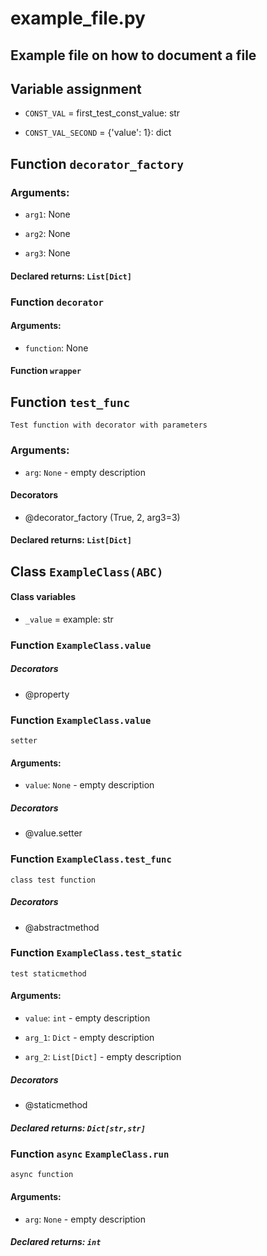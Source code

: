 # example_file.py

## Example file on how to document a file

## Variable assignment

+ `CONST_VAL` = first_test_const_value: str

+ `CONST_VAL_SECOND` = {'value': 1}: dict

## Function `decorator_factory`

### **Arguments**:

+ `arg1`: None

+ `arg2`: None

+ `arg3`: None

#### Declared returns: `List[Dict]`

### Function `decorator`

#### **Arguments**:

+ `function`: None

#### Function `wrapper`

## Function `test_func`

 ``` 
 Test function with decorator with parameters 
 ```

### **Arguments**:

 + `arg`: `None` - empty description

#### Decorators

+ @decorator_factory (True, 2, arg3=3)

#### Declared returns: `List[Dict]`

## Class  `ExampleClass(ABC)`

#### Class variables

+ `_value` = example: str

### Function `ExampleClass.value`

##### Decorators

+ @property

### Function `ExampleClass.value`

 ``` 
 setter 
 ```

#### **Arguments**:

 + `value`: `None` - empty description

##### Decorators

+ @value.setter

### Function `ExampleClass.test_func`

 ``` 
 class test function 
 ```

##### Decorators

+ @abstractmethod

### Function `ExampleClass.test_static`

 ``` 
 test staticmethod 
 ```

#### **Arguments**:

 + `value`: `int` - empty description

 + `arg_1`: `Dict` - empty description

 + `arg_2`: `List[Dict]` - empty description

##### Decorators

+ @staticmethod

##### Declared returns: `Dict[str,str]`

### Function `async` `ExampleClass.run`

 ``` 
 async function 
 ```

#### **Arguments**:

 + `arg`: `None` - empty description

##### Declared returns: `int`